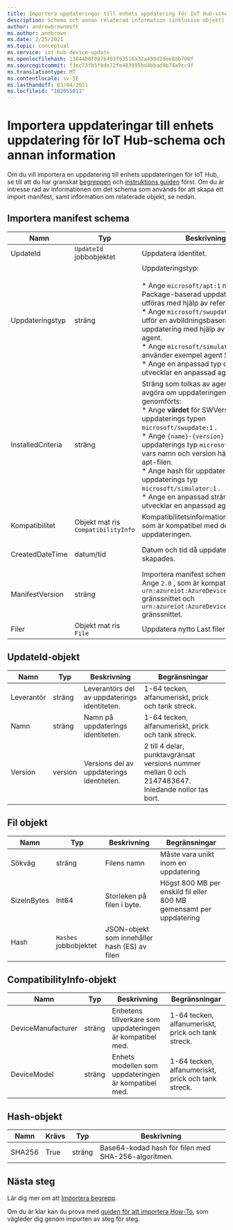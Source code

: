 ```yaml
---
title: Importera uppdateringar till enhets uppdatering för IoT Hub-schema och annan information | Microsoft Docs
description: Schema och annan relaterad information (inklusive objekt) som används när du importerar uppdateringar till enhets uppdatering för IoT Hub.
author: andrewbrownmsft
ms.author: andbrown
ms.date: 2/25/2021
ms.topic: conceptual
ms.service: iot-hub-device-update
ms.openlocfilehash: 13044b8f087b403f83516a32a490d2dee8db700f
ms.sourcegitcommit: f3ec73fb5f8de72fe483995bd4bbad9b74a9cc9f
ms.translationtype: MT
ms.contentlocale: sv-SE
ms.lasthandoff: 03/04/2021
ms.locfileid: "102055011"
---
```

# <a name="importing-updates-into-device-update-for-iot-hub---schema-and-other-information"></a>Importera uppdateringar till enhets uppdatering för IoT Hub-schema och annan information
Om du vill importera en uppdatering till enhets uppdateringen för IoT Hub, se till att du har granskat [begreppen](import-concepts.md) och [instruktions guiden](import-update.md) först. Om du är intresse rad av informationen om det schema som används för att skapa ett import manifest, samt information om relaterade objekt, se nedan.

## <a name="import-manifest-schema"></a>Importera manifest schema

| Namn | Typ | Beskrivning | Begränsningar |
| --------- | --------- | --------- | --------- |
| UpdateId | `UpdateId` jobbobjektet | Uppdatera identitet. |
| Uppdateringstyp | sträng | Uppdateringstyp: <br/><br/> * Ange `microsoft/apt:1` när en Package-baserad uppdatering ska utföras med hjälp av referens agent.<br/> * Ange `microsoft/swupdate:1` när du utför en avbildningsbaserad uppdatering med hjälp av referens agent.<br/> * Ange `microsoft/simulator:1` när du använder exempel agent Simulator.<br/> * Ange en anpassad typ om du utvecklar en anpassad agent. | Format: <br/> `{provider}/{type}:{typeVersion}`<br/><br/> Maximalt 32 tecken totalt |
| InstalledCriteria | sträng | Sträng som tolkas av agenten för att avgöra om uppdateringen har genomförts:  <br/> * Ange **värdet** för SWVersion för uppdaterings typen `microsoft/swupdate:1` .<br/> * Ange `{name}-{version}` för uppdaterings typ `microsoft/apt:1` , vars namn och version hämtas från apt-filen.<br/> * Ange hash för uppdaterings filen för uppdaterings typ `microsoft/simulator:1` .<br/> * Ange en anpassad sträng om du utvecklar en anpassad agent.<br/> | Högst 64 tecken |
| Kompatibilitet | Objekt mat ris `CompatibilityInfo` | Kompatibilitetsinformation för enhet som är kompatibel med den här uppdateringen. | Högst 10 objekt |
| CreatedDateTime | datum/tid | Datum och tid då uppdateringen skapades. | Avgränsat ISO 8601 datum-och tids format, i UTC |
| ManifestVersion | sträng | Importera manifest schema version. Ange `2.0` , som är kompatibel med `urn:azureiot:AzureDeviceUpdateCore:1` gränssnittet och `urn:azureiot:AzureDeviceUpdateCore:4` gränssnittet. | Måste vara `2.0` |
| Filer | Objekt mat ris `File` | Uppdatera nytto Last filer | Högst 5 filer |

## <a name="updateid-object"></a>UpdateId-objekt

| Namn | Typ | Beskrivning | Begränsningar |
| --------- | --------- | --------- | --------- |
| Leverantör | sträng | Leverantörs del av uppdaterings identiteten. | 1-64 tecken, alfanumeriskt, prick och tank streck. |
| Namn | sträng | Namn på uppdaterings identiteten. | 1-64 tecken, alfanumeriskt, prick och tank streck. |
| Version | version | Versions del av uppdaterings identiteten. | 2 till 4 delar, punktavgränsat versions nummer mellan 0 och 2147483647. Inledande nollor tas bort. |

## <a name="file-object"></a>Fil objekt

| Namn | Typ | Beskrivning | Begränsningar |
| --------- | --------- | --------- | --------- |
| Sökväg | sträng | Filens namn | Måste vara unikt inom en uppdatering |
| SizeInBytes | Int64 | Storleken på filen i byte. | Högst 800 MB per enskild fil eller 800 MB gemensamt per uppdatering |
| Hash | `Hashes` jobbobjektet | JSON-objekt som innehåller hash (ES) av filen |

## <a name="compatibilityinfo-object"></a>CompatibilityInfo-objekt

| Namn | Typ | Beskrivning | Begränsningar |
| --- | --- | --- | --- |
| DeviceManufacturer | sträng | Enhetens tillverkare som uppdateringen är kompatibel med. | 1-64 tecken, alfanumeriskt, prick och tank streck. |
| DeviceModel | sträng | Enhets modellen som uppdateringen är kompatibel med. | 1-64 tecken, alfanumeriskt, prick och tank streck. |

## <a name="hashes-object"></a>Hash-objekt

| Namn | Krävs | Typ | Beskrivning |
| --------- | --------- | --------- | --------- |
| SHA256 | True | sträng | Base64-kodad hash för filen med SHA-256-algoritmen. |

## <a name="next-steps"></a>Nästa steg

Lär dig mer om att [Importera begrepp](./import-concepts.md).

Om du är klar kan du prova med [guiden för att importera How-To](./import-update.md), som vägleder dig genom importen av steg för steg.
